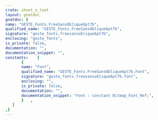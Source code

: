 ```yaml
---
crate: shoot_n_loot
layout: gnatdoc
gnatdoc: {
name: "GESTE_Fonts.FreeSansOblique6pt7b",
qualified_name: "GESTE_Fonts.FreeSansOblique6pt7b",
signature: "geste_fonts.freesansoblique6pt7b",
enclosing: "geste_fonts",
is_private: false,
documentation: "",
documentation_snippet: "",
constants:    [
       {
       name: "Font",
       qualified_name: "GESTE_Fonts.FreeSansOblique6pt7b.Font",
       signature: "geste_fonts.freesansoblique6pt7b.font",
       enclosing: "",
       is_private: false,
       documentation: "",
       documentation_snippet: "Font : constant Bitmap_Font_Ref;",
       }   ,
   ]
,}
---
```

